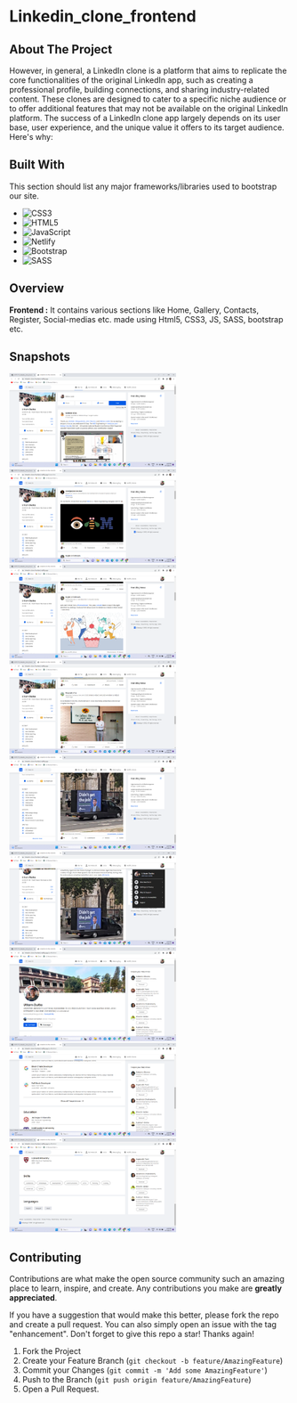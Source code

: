 # Linkedin_clone_frontend




## About The Project


However, in general, a LinkedIn clone is a platform that aims to replicate the core functionalities of the original LinkedIn app, such as creating a professional profile, building connections, and sharing industry-related content. These clones are designed to cater to a specific niche audience or to offer additional features that may not be available on the original LinkedIn platform. The success of a LinkedIn clone app largely depends on its user base, user experience, and the unique value it offers to its target audience.
Here's why:







## Built With

This section should list any major frameworks/libraries used to bootstrap our site. 

* ![CSS3](https://img.shields.io/badge/css3-%231572B6.svg?style=for-the-badge&logo=css3&logoColor=white) 
* ![HTML5](https://img.shields.io/badge/html5-%23E34F26.svg?style=for-the-badge&logo=html5&logoColor=white) 
* ![JavaScript](https://img.shields.io/badge/javascript-%23323330.svg?style=for-the-badge&logo=javascript&logoColor=%23F7DF1E)
* ![Netlify](https://img.shields.io/badge/netlify-%23000000.svg?style=for-the-badge&logo=netlify&logoColor=#00C7B7)
* ![Bootstrap](https://img.shields.io/badge/bootstrap-%23563D7C.svg?style=for-the-badge&logo=bootstrap&logoColor=white)
* ![SASS](https://img.shields.io/badge/SASS-hotpink.svg?style=for-the-badge&logo=SASS&logoColor=white)


## Overview

**Frontend :** It contains various sections like Home, Gallery, Contacts, Register, Social-medias etc.
made using Html5, CSS3, JS, SASS, bootstrap etc.


## Snapshots

<img src="images/Screenshot (572).png" width="300">
<img src="images/Screenshot (580).png" width="300">
<img src="images/Screenshot (573).png" width="300">
<img src="images/Screenshot (574).png" width="300">
<img src="images/Screenshot (575).png" width="300">
<img src="images/Screenshot (576).png" width="300">
<img src="images/Screenshot (577).png" width="300">
<img src="images/Screenshot (578).png" width="300">
<img src="images/Screenshot (579).png" width="300">




## Contributing

Contributions are what make the open source community such an amazing place to learn, inspire, and create. Any contributions you make are **greatly appreciated**.

If you have a suggestion that would make this better, please fork the repo and create a pull request. You can also simply open an issue with the tag "enhancement".
Don't forget to give this repo a star! Thanks again!

1. Fork the Project
2. Create your Feature Branch (`git checkout -b feature/AmazingFeature`)
3. Commit your Changes (`git commit -m 'Add some AmazingFeature'`)
4. Push to the Branch (`git push origin feature/AmazingFeature`)
5. Open a Pull Request.





